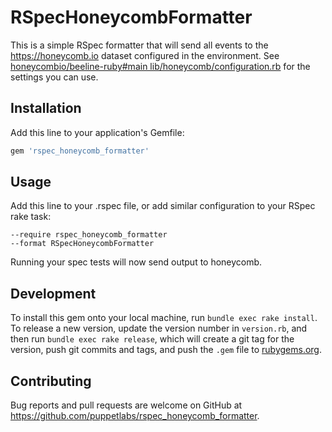 # RSpecHoneycombFormatter

This is a simple RSpec formatter that will send all events to the https://honeycomb.io dataset configured in the environment.
See [honeycombio/beeline-ruby#main lib/honeycomb/configuration.rb](https://github.com/honeycombio/beeline-ruby/blob/main/lib/honeycomb/configuration.rb) for the settings you can use.

## Installation

Add this line to your application's Gemfile:

```ruby
gem 'rspec_honeycomb_formatter'
```

## Usage

Add this line to your .rspec file, or add similar configuration to your RSpec rake task:

```
--require rspec_honeycomb_formatter
--format RSpecHoneycombFormatter
```

Running your spec tests will now send output to honeycomb.


## Development

To install this gem onto your local machine, run `bundle exec rake install`.
To release a new version, update the version number in `version.rb`, and then run `bundle exec rake release`, which will create a git tag for the version, push git commits and tags, and push the `.gem` file to [rubygems.org](https://rubygems.org).

## Contributing

Bug reports and pull requests are welcome on GitHub at https://github.com/puppetlabs/rspec_honeycomb_formatter.
